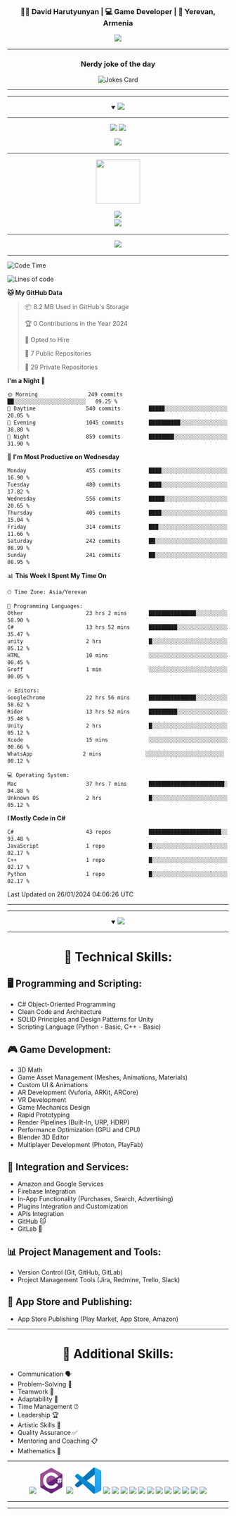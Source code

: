 <h3 align="center"> 🧙‍♂️ David Harutyunyan | 💻 Game Developer | 📍 Yerevan, Armenia </h3>

<!--👀VIEWS / 🌐WEBSITE: https://github.com/antonkomarev/github-profile-views-counter -->
<p align="center">
<img src="https://komarev.com/ghpvc/?username=DavianMachete&color=0E9C47&style=for-the-badge">

---

<h3 align="center"> Nerdy joke of the day</h3>

<p align="center">
<img src="https://readme-jokes.vercel.app/api?theme=merko" alt="Jokes Card" height="250" />
</p>

---
---

<!--STATISTICS START-->

<details open>
  <summary align="center">
<!--CUSTOM TEXT GIF / 🌐WEBSITE: https://textanim.com/) -->
  <img src="https://i.imgur.com/mCWhA8x.gif" height="40px"> 
  </summary>

---
  
<!--📊STATSGRAPH / 🌐WEBSITE: https://github.com/anuraghazra/github-readme-stats -->
<p align="center">
  <img src="https://github-readme-stats-git-masterrstaa-rickstaa.vercel.app/api?username=davianmachete&show_icons=true&theme=merko&include_all_commits=true">

<!--📊STREAKSTATSGRAPH / 🌐WEBSITE: https://github.com/denvercoder1/github-readme-streak-stats -->
<img src="https://streak-stats.demolab.com?user=DavianMachete&theme=merko">

<!--📙LANGUAGES / 🌐WEBSITE: https://github.com/anuraghazra/github-readme-stats -->
<p align="center">
<img src="https://github-readme-stats.vercel.app/api/top-langs/?username=DavianMachete&size_weight=0.5&count_weight=0.5&layout=compact&theme=merko">

<!--✨REPO / 🌐WEBSITE: https://github.com/anuraghazra/github-readme-stats -->
<!--<img src="">-->

---

<!--🏆TROPHYGIF-->
<p align="center">
<img src="https://media.tenor.com/0ENB5HuTH0gAAAAi/trophy-beker.gif"  width="100px" height="100px"></p>
  
<!--🏆TROPHY / 🌐WEBSITE: https://github.com/ryo-ma/github-profile-trophy -->
<div align="center">
<img src="https://github-profile-trophy.vercel.app/?username=DavianMachete&theme=matrix&no-bg=true&no-frame=true&row=1&column=3&title=MultiLanguage,Commits,Followers,PullRequest">
 </div>
 
 <div align="center">
<img src="https://github-profile-trophy.vercel.app/?username=DavianMachete&theme=matrix&no-bg=true&no-frame=true&row=1&column=3&title=Repositories,Issues,Organizations,Stars">
 </div>

---

<!--👨‍💻STACKOVERFLOW / 🌐WEBSITE: https://github.com/omidnikrah/github-readme-stackoverflow -->
<p align="center">
<img src="https://github-readme-stackoverflow.vercel.app/?userID=20771651&theme=dark">

---

<!--START_SECTION:waka-->
![Code Time](http://img.shields.io/badge/Code%20Time-395%20hrs%2049%20mins-blue)

![Lines of code](https://img.shields.io/badge/From%20Hello%20World%20I%27ve%20Written-328.0%20million%20lines%20of%20code-blue)

**🐱 My GitHub Data** 

> 📦 8.2 MB Used in GitHub's Storage 
 > 
> 🏆 0 Contributions in the Year 2024
 > 
> 💼 Opted to Hire
 > 
> 📜 7 Public Repositories 
 > 
> 🔑 29 Private Repositories 
 > 
**I'm a Night 🦉** 

```text
🌞 Morning                249 commits         ██░░░░░░░░░░░░░░░░░░░░░░░   09.25 % 
🌆 Daytime                540 commits         █████░░░░░░░░░░░░░░░░░░░░   20.05 % 
🌃 Evening                1045 commits        ██████████░░░░░░░░░░░░░░░   38.80 % 
🌙 Night                  859 commits         ████████░░░░░░░░░░░░░░░░░   31.90 % 
```
📅 **I'm Most Productive on Wednesday** 

```text
Monday                   455 commits         ████░░░░░░░░░░░░░░░░░░░░░   16.90 % 
Tuesday                  480 commits         ████░░░░░░░░░░░░░░░░░░░░░   17.82 % 
Wednesday                556 commits         █████░░░░░░░░░░░░░░░░░░░░   20.65 % 
Thursday                 405 commits         ████░░░░░░░░░░░░░░░░░░░░░   15.04 % 
Friday                   314 commits         ███░░░░░░░░░░░░░░░░░░░░░░   11.66 % 
Saturday                 242 commits         ██░░░░░░░░░░░░░░░░░░░░░░░   08.99 % 
Sunday                   241 commits         ██░░░░░░░░░░░░░░░░░░░░░░░   08.95 % 
```


📊 **This Week I Spent My Time On** 

```text
🕑︎ Time Zone: Asia/Yerevan

💬 Programming Languages: 
Other                    23 hrs 2 mins       ███████████████░░░░░░░░░░   58.90 % 
C#                       13 hrs 52 mins      █████████░░░░░░░░░░░░░░░░   35.47 % 
unity                    2 hrs               █░░░░░░░░░░░░░░░░░░░░░░░░   05.12 % 
HTML                     10 mins             ░░░░░░░░░░░░░░░░░░░░░░░░░   00.45 % 
Groff                    1 min               ░░░░░░░░░░░░░░░░░░░░░░░░░   00.05 % 

🔥 Editors: 
GoogleChrome             22 hrs 56 mins      ███████████████░░░░░░░░░░   58.62 % 
Rider                    13 hrs 52 mins      █████████░░░░░░░░░░░░░░░░   35.48 % 
Unity                    2 hrs               █░░░░░░░░░░░░░░░░░░░░░░░░   05.12 % 
Xcode                    15 mins             ░░░░░░░░░░░░░░░░░░░░░░░░░   00.66 % 
‎WhatsApp                2 mins              ░░░░░░░░░░░░░░░░░░░░░░░░░   00.12 % 

💻 Operating System: 
Mac                      37 hrs 7 mins       ████████████████████████░   94.88 % 
Unknown OS               2 hrs               █░░░░░░░░░░░░░░░░░░░░░░░░   05.12 % 
```

**I Mostly Code in C#** 

```text
C#                       43 repos            ███████████████████████░░   93.48 % 
JavaScript               1 repo              █░░░░░░░░░░░░░░░░░░░░░░░░   02.17 % 
C++                      1 repo              █░░░░░░░░░░░░░░░░░░░░░░░░   02.17 % 
Python                   1 repo              █░░░░░░░░░░░░░░░░░░░░░░░░   02.17 % 
```




 Last Updated on 26/01/2024 04:06:26 UTC
<!--END_SECTION:waka-->

</details>

---
---

<!--SKILLS START-->

<details open>
  <summary align="center">
<!--CUSTOM TEXT GIF / 🌐WEBSITE: https://textanim.com/) -->
  <img src="https://i.imgur.com/Uqce5b1.gif" height="40px"> 
  </summary>

---

<h1 align="center">🔧 Technical Skills:</h1>

<h2 align="left">🖥️ Programming and Scripting:</h2>

- C# Object-Oriented Programming
- Clean Code and Architecture
- SOLID Principles and Design Patterns for Unity
- Scripting Language (Python - Basic, C++ - Basic)

<h2 align="left">🎮 Game Development:</h2>

- 3D Math
- Game Asset Management (Meshes, Animations, Materials)
- Custom UI & Animations
- AR Development (Vuforia, ARKit, ARCore)
- VR Development
- Game Mechanics Design
- Rapid Prototyping
- Render Pipelines (Built-In, URP, HDRP)
- Performance Optimization (GPU and CPU)
- Blender 3D Editor
- Multiplayer Development (Photon, PlayFab)

<h2 align="left">🔌 Integration and Services:</h2>

- Amazon and Google Services
- Firebase Integration
- In-App Functionality (Purchases, Search, Advertising)
- Plugins Integration and Customization
- APIs Integration
- GitHub 🐱
- GitLab 🦊

<h2 align="left">📊 Project Management and Tools:</h2>

- Version Control (Git, GitHub, GitLab)
- Project Management Tools (Jira, Redmine, Trello, Slack)

<h2 align="left">📲 App Store and Publishing:</h2>

- App Store Publishing (Play Market, App Store, Amazon)

---

<h1 align="center">🌟 Additional Skills:</h1>

- Communication 🗣️
- Problem-Solving 🧩
- Teamwork 🤝
- Adaptability 🌱
- Time Management ⏰
- Leadership 🏆
- Artistic Skills 🎨
- Quality Assurance ✅
- Mentoring and Coaching 📋
- Mathematics 📐

---

<!--🖼️🖼️INTERSTLOGOS-->
<p align="center">
  <img src="https://www.vectorlogo.zone/logos/unity3d/unity3d-icon.svg" width="60">
  <img src="https://raw.githubusercontent.com/devicons/devicon/master/icons/csharp/csharp-original.svg" width="60">
  <img src="https://www.vectorlogo.zone/logos/python/python-icon.svg" width="60">
  <img src="https://raw.githubusercontent.com/github/explore/80688e429a7d4ef2fca1e82350fe8e3517d3494d/topics/visual-studio-code/visual-studio-code.png" width="60">
  <img src="https://upload.wikimedia.org/wikipedia/commons/6/6e/JetBrains_Rider_Icon.svg" width="60">
  <img src="https://www.vectorlogo.zone/logos/firebase/firebase-icon.svg" width="60">
  <img src="https://www.vectorlogo.zone/logos/amazon_aws/amazon_aws-icon.svg" width="60">
  <img src="https://www.vectorlogo.zone/logos/android/android-icon.svg" width="60">
  <img src="https://www.vectorlogo.zone/logos/apple/apple-tile.svg" width="60">
  <img src="https://www.vectorlogo.zone/logos/slack/slack-tile.svg" width="60">
  <img src="https://www.vectorlogo.zone/logos/trello/trello-icon.svg" width="60">
  <img src="https://www.vectorlogo.zone/logos/git-scm/git-scm-icon.svg" width="60">
  <img src="https://www.vectorlogo.zone/logos/github/github-icon.svg" width="60">
  <img src="https://www.vectorlogo.zone/logos/gitlab/gitlab-tile.svg" width="60">
  <img src="https://i.imgur.com/pISOKfc.png" width="60">
  <img src ="https://www.vectorlogo.zone/logos/google_admob/google_admob-icon.svg" width="60">
</p>



</details>

---
---
